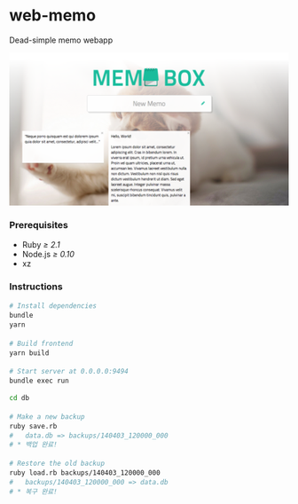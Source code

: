 web-memo
========

Dead-simple memo webapp

![](doc/screenshot.png)

### Prerequisites
- Ruby *≥ 2.1*
- Node.js *≥ 0.10*
- xz

### Instructions
```bash
# Install dependencies
bundle
yarn

# Build frontend
yarn build

# Start server at 0.0.0.0:9494
bundle exec run
```

```bash
cd db

# Make a new backup
ruby save.rb
#   data.db => backups/140403_120000_000
# * 백업 완료!

# Restore the old backup
ruby load.rb backups/140403_120000_000
#   backups/140403_120000_000 => data.db
# * 복구 완료!
```
